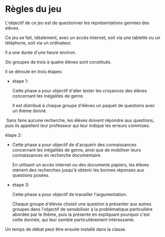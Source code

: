 # Règles du jeu

L'objectif de ce jeu est de questionner les représentations genrées des élèves. 

Ce jeu se fait, idéalement, avec un accès internet, soit via une tablette ou un téléphone, soit via un ordinateur. 

Il a une durée d'une heure environ. 

Six groupes de trois à quatre élèves sont constitués. 

Il se déroule en trois étapes:

- étape 1:  

  Cette phase a pour objectif d'aller tester les croyances des élèves concernant les inégalités de genre. 

  Il est distribué à chaque groupe d'élèves un paquet de questions avec un thème donné. 

​		Sans faire aucune recherche, les élèves doivent répondre aux questions, puis ils appellent leur professeur qui leur indique les erreurs commises.

étape 2: 

- Cette phase a pour objectif de d'acquérir des connaissances concernant les inégalités de genre, ainsi que de mobiliser leurs connaissances en recherche documentaire. 

  En utilisant un accès internet ou des documents papiers, les élèves mènent des recherches jusqu'à obtenir les bonnes réponses aux questions posées. 

  

- étape 3: 

  Cette phase a pour objectif de travailler l'argumentation. 

  Chaque groupe d'élèves choisit une question à présenter aux autres groupes dans l'objectif de sensibiliser à la problématique particulière abordée par le thème, puis la présente en expliquant pourquoi c'est cette donnée, qui leur semble particulièrement intéressante. 

  

Un temps de débat peut être ensuite installé dans la classe. 

